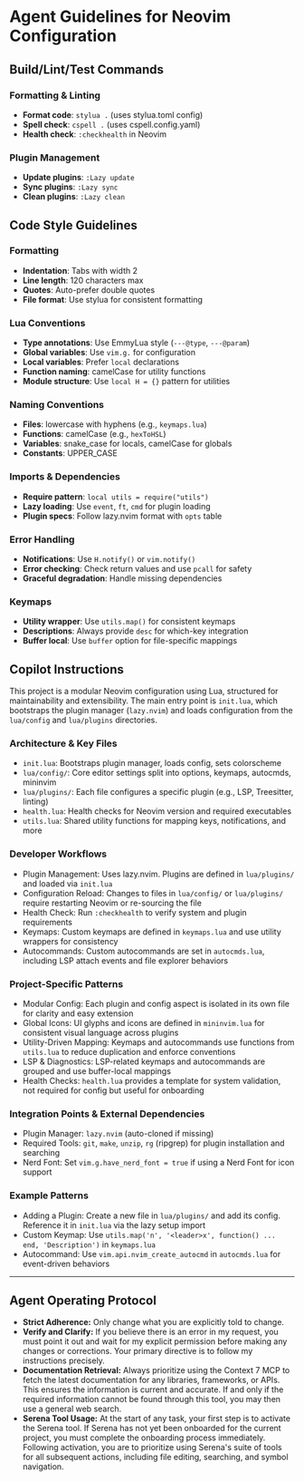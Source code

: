# Agent Guidelines for Neovim Configuration

## Build/Lint/Test Commands

### Formatting & Linting
- **Format code**: `stylua .` (uses stylua.toml config)
- **Spell check**: `cspell .` (uses cspell.config.yaml)
- **Health check**: `:checkhealth` in Neovim

### Plugin Management
- **Update plugins**: `:Lazy update`
- **Sync plugins**: `:Lazy sync`
- **Clean plugins**: `:Lazy clean`

## Code Style Guidelines

### Formatting
- **Indentation**: Tabs with width 2
- **Line length**: 120 characters max
- **Quotes**: Auto-prefer double quotes
- **File format**: Use stylua for consistent formatting

### Lua Conventions
- **Type annotations**: Use EmmyLua style (`---@type`, `---@param`)
- **Global variables**: Use `vim.g.` for configuration
- **Local variables**: Prefer `local` declarations
- **Function naming**: camelCase for utility functions
- **Module structure**: Use `local H = {}` pattern for utilities

### Naming Conventions
- **Files**: lowercase with hyphens (e.g., `keymaps.lua`)
- **Functions**: camelCase (e.g., `hexToHSL`)
- **Variables**: snake_case for locals, camelCase for globals
- **Constants**: UPPER_CASE

### Imports & Dependencies
- **Require pattern**: `local utils = require("utils")`
- **Lazy loading**: Use `event`, `ft`, `cmd` for plugin loading
- **Plugin specs**: Follow lazy.nvim format with `opts` table

### Error Handling
- **Notifications**: Use `H.notify()` or `vim.notify()`
- **Error checking**: Check return values and use `pcall` for safety
- **Graceful degradation**: Handle missing dependencies

### Keymaps
- **Utility wrapper**: Use `utils.map()` for consistent keymaps
- **Descriptions**: Always provide `desc` for which-key integration
- **Buffer local**: Use `buffer` option for file-specific mappings

## Copilot Instructions

This project is a modular Neovim configuration using Lua, structured for maintainability and extensibility. The main entry point is `init.lua`, which bootstraps the plugin manager (`lazy.nvim`) and loads configuration from the `lua/config` and `lua/plugins` directories.

### Architecture & Key Files
- `init.lua`: Bootstraps plugin manager, loads config, sets colorscheme
- `lua/config/`: Core editor settings split into options, keymaps, autocmds, mininvim
- `lua/plugins/`: Each file configures a specific plugin (e.g., LSP, Treesitter, linting)
- `health.lua`: Health checks for Neovim version and required executables
- `utils.lua`: Shared utility functions for mapping keys, notifications, and more

### Developer Workflows
- Plugin Management: Uses lazy.nvim. Plugins are defined in `lua/plugins/` and loaded via `init.lua`
- Configuration Reload: Changes to files in `lua/config/` or `lua/plugins/` require restarting Neovim or re-sourcing the file
- Health Check: Run `:checkhealth` to verify system and plugin requirements
- Keymaps: Custom keymaps are defined in `keymaps.lua` and use utility wrappers for consistency
- Autocommands: Custom autocommands are set in `autocmds.lua`, including LSP attach events and file explorer behaviors

### Project-Specific Patterns
- Modular Config: Each plugin and config aspect is isolated in its own file for clarity and easy extension
- Global Icons: UI glyphs and icons are defined in `mininvim.lua` for consistent visual language across plugins
- Utility-Driven Mapping: Keymaps and autocommands use functions from `utils.lua` to reduce duplication and enforce conventions
- LSP & Diagnostics: LSP-related keymaps and autocommands are grouped and use buffer-local mappings
- Health Checks: `health.lua` provides a template for system validation, not required for config but useful for onboarding

### Integration Points & External Dependencies
- Plugin Manager: `lazy.nvim` (auto-cloned if missing)
- Required Tools: `git`, `make`, `unzip`, `rg` (ripgrep) for plugin installation and searching
- Nerd Font: Set `vim.g.have_nerd_font = true` if using a Nerd Font for icon support

### Example Patterns
- Adding a Plugin: Create a new file in `lua/plugins/` and add its config. Reference it in `init.lua` via the lazy setup import
- Custom Keymap: Use `utils.map('n', '<leader>x', function() ... end, 'Description')` in `keymaps.lua`
- Autocommand: Use `vim.api.nvim_create_autocmd` in `autocmds.lua` for event-driven behaviors

---

## Agent Operating Protocol

- **Strict Adherence:** Only change what you are explicitly told to change.
- **Verify and Clarify:** If you believe there is an error in my request, you must point it out and wait for my explicit permission before making any changes or corrections. Your primary directive is to follow my instructions precisely.
- **Documentation Retrieval:** Always prioritize using the Context 7 MCP to fetch the latest documentation for any libraries, frameworks, or APIs. This ensures the information is current and accurate. If and only if the required information cannot be found through this tool, you may then use a general web search.
- **Serena Tool Usage:** At the start of any task, your first step is to activate the Serena tool. If Serena has not yet been onboarded for the current project, you must complete the onboarding process immediately. Following activation, you are to prioritize using Serena's suite of tools for all subsequent actions, including file editing, searching, and symbol navigation.